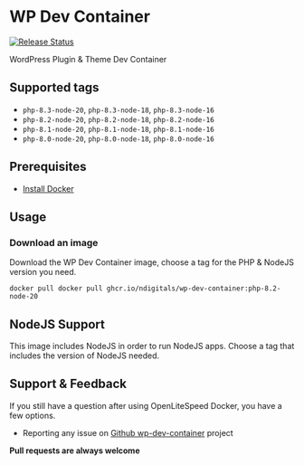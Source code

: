 # WP Dev Container

[![Release Status](https://github.com/ndigitals/wp-dev-container/actions/workflows/release-build.yml/badge.svg?branch=main)](https://github.com/ndigitals/wp-dev-container/actions/workflows/release-build.yml)

WordPress Plugin &amp; Theme Dev Container

## Supported tags

- `php-8.3-node-20`, `php-8.3-node-18`, `php-8.3-node-16`
- `php-8.2-node-20`, `php-8.2-node-18`, `php-8.2-node-16`
- `php-8.1-node-20`, `php-8.1-node-18`, `php-8.1-node-16`
- `php-8.0-node-20`, `php-8.0-node-18`, `php-8.0-node-16`

## Prerequisites

- [Install Docker](https://www.docker.com/)

## Usage

### Download an image

Download the WP Dev Container image, choose a tag for the PHP & NodeJS version you need.

```shell
docker pull docker pull ghcr.io/ndigitals/wp-dev-container:php-8.2-node-20
```

## NodeJS Support

This image includes NodeJS in order to run NodeJS apps. Choose a tag that includes the version of NodeJS needed.

## Support & Feedback

If you still have a question after using OpenLiteSpeed Docker, you have a few options.

- Reporting any issue on [Github wp-dev-container](https://github.com/ndigitals/wp-dev-container/issues) project

**Pull requests are always welcome**
